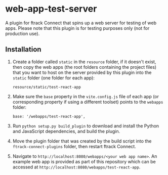# web-app-test-server
A plugin for ftrack Connect that spins up a web server for testing of web apps.
Please note that this plugin is for testing purposes only (not for production
use).

Installation
------------

1. Create a folder called `static` in the `resource` folder, if it doesn't
exist, then copy the web apps (the root folders containing the project files)
that you want to host on the server provided by this plugin into the `static`
folder (one folder for each app):

    ```
    resource/static/test-react-app
    ```

2. Make sure the `base` property in the `vite.config.js` file of each app (or
corresponding property if using a different toolset) points to the `webapps`
folder:

    ```
    base: '/webapps/test-react-app',
    ```

3. Run `python setup.py build_plugin` to download and install the Python and
JavaScript dependencies, and build the plugin.
4. Move the plugin folder that was created by the build script into the
`ftrack-connect-plugins` folder, then restart ftrack Connect.
5. Navigate to `http://localhost:8080/webapps/<your web app name>`. An example
web app is provided as part of this repository which can be accessed at
`http://localhost:8080/webapps/test-react-app`.
